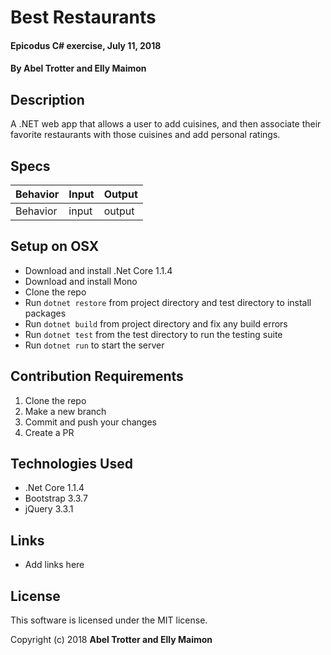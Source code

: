 # Best Restaurants

#### Epicodus C# exercise, July 11, 2018

#### By Abel Trotter and Elly Maimon

## Description

A .NET web app that allows a user to add cuisines, and then associate their favorite restaurants with those cuisines and add personal ratings.

## Specs

| Behavior | Input | Output |
|----------|-------|--------|
| Behavior | input | output |

## Setup on OSX

* Download and install .Net Core 1.1.4
* Download and install Mono
* Clone the repo
* Run `dotnet restore` from project directory and test directory to install packages
* Run `dotnet build` from project directory and fix any build errors
* Run `dotnet test` from the test directory to run the testing suite
* Run `dotnet run` to start the server

## Contribution Requirements

1. Clone the repo
1. Make a new branch
1. Commit and push your changes
1. Create a PR

## Technologies Used

* .Net Core 1.1.4
* Bootstrap 3.3.7
* jQuery 3.3.1

## Links

* Add links here

## License

This software is licensed under the MIT license.

Copyright (c) 2018 **Abel Trotter and Elly Maimon**
